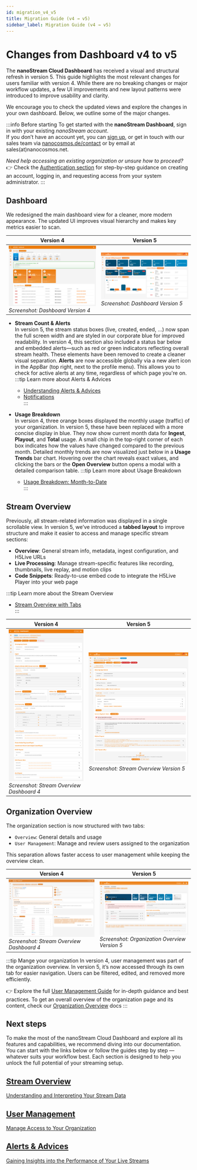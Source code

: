 ```yaml
---
id: migration_v4_v5
title: Migration Guide (v4 → v5)
sidebar_label: Migration Guide (v4 → v5)
---
```


# Changes from Dashboard v4 to v5

The **nanoStream Cloud Dashboard** has received a visual and structural refresh in version 5. This guide highlights the most relevant changes for users familiar with version 4. While there are no breaking changes or major workflow updates, a few UI improvements and new layout patterns were introduced to improve usability and clarity.

We encourage you to check the updated views and explore the changes in your own dashboard. Below, we outline some of the major changes.

:::info Before starting
To get started with the **nanoStream Dashboard**, sign in with your existing *nanoStream account*.  
If you don’t have an account yet, you can [sign up](https://dashboard.nanostream.cloud/signup), or get in touch with our sales team via [nanocosmos.de/contact](https://www.nanocosmos.de/contact) or by email at sales(at)nanocosmos.net.

*Need help accessing an existing organization or unsure how to proceed?* <br/>
👉  Check the [Authentication section](./getting_started#authentication) for step-by-step guidance on creating an account, logging in, and requesting access from your system administrator.
:::

## Dashboard

We redesigned the main dashboard view for a cleaner, more modern appearance. The updated UI improves visual hierarchy and makes key metrics easier to scan.

| Version 4 | Version 5 |
|--------------|--------------|
| ![Screenshot: Dashboard Version 4](../assets/cloud-frontend/cf-dashboard.png) *Screenshot: Dashboard Version 4* | ![Screenshot: Dashboard Version 5](../assets/dashboard/dashboard.png) *Screenshot: Dashboard Version 5*|


- **Stream Count & Alerts** \
In version 5, the stream status boxes (live, created, ended, ...) now span the full screen width and are styled in our corporate blue for improved readability. In version 4, this section also included a status bar below and embedded alerts—such as red or green indicators reflecting overall stream health. These elements have been removed to create a cleaner visual separation.
**Alerts** are now accessible globally via a new alert icon in the AppBar (top right, next to the profile menu). This allows you to check for active alerts at any time, regardless of which page you're on.
    :::tip Learn more about Alerts & Advices  
    - [Understanding Alerts & Advices](./alerts_and_advices)  
    - [Notifications](./alerts_and_advices#notifications)  
    :::

- **Usage Breakdown** \
In version 4, three orange boxes displayed the monthly usage (traffic) of your organization. In version 5, these have been replaced with a more concise display in blue. They now show current month data for **Ingest**, **Playout**, and **Total** usage.
A small chip in the top-right corner of each box indicates how the values have changed compared to the previous month.
Detailed monthly trends are now visualized just below in a **Usage Trends** bar chart. Hovering over the chart reveals exact values, and clicking the bars or the **Open Overview** button opens a modal with a detailed comparison table.
    :::tip Learn more about Usage Breakdown  
    - [Usage Breakdown: Month-to-Date](./analytics#usage-breakdown-month-to-date)  
    :::

## Stream Overview

Previously, all stream-related information was displayed in a single scrollable view. In version 5, we’ve introduced a **tabbed layout** to improve structure and make it easier to access and manage specific stream sections:

- **Overview**: General stream info, metadata, ingest configuration, and H5Live URLs  
- **Live Processing**: Manage stream-specific features like recording, thumbnails, live replay, and motion clips  
- **Code Snippets**: Ready-to-use embed code to integrate the H5Live Player into your web page

:::tip Learn more about the Stream Overview  
- [Stream Overview with Tabs](./stream_overview#single-stream-overview)  
:::

| Version 4 | Version 5 |
|--------------|--------------|
| ![Screenshot: Stream Overview Dashboard 4](../assets/cloud-frontend/cf-streamoverview-inkl-opcodes.png) *Screenshot: Stream Overview Dashboard 4*| ![Screenshot: Stream Overview Version 5](../assets/dashboard/stream-overview.png) *Screenshot: Stream Overview Version 5*|

## Organization Overview

The organization section is now structured with two tabs:

- `Overview`: General details and usage
- `User Management`: Manage and review users assigned to the organization

This separation allows faster access to user management while keeping the overview clean.

| Version 4 | Version 5 |
|--------------|--------------|
| ![Screenshot: Stream Overview Dashboard 4](../assets/cloud-frontend/cf-orga.jpg) *Screenshot: Stream Overview Dashboard 4*| ![Screenshot: Stream Overview Version 5](../assets/dashboard/orga-overview.png) *Screenshot: Organization Overview Version 5*|

:::tip Mange your organization
In version 4, user management was part of the organization overview. In version 5, it’s now accessed through its own tab for easier navigation. Users can be filtered, edited, and removed more efficiently.  

👉 Explore the full [User Management Guide](./user_management) for in-depth guidance and best practices. To get an overall overview of the organization page and its content, check our [Organization Overview](./organization_overview) docs
:::


## Next steps

To make the most of the nanoStream Cloud Dashboard and explore all its features and capabilities, we recommend diving into our documentation. You can start with the links below or follow the guides step by step — whatever suits your workflow best. Each section is designed to help you unlock the full potential of your streaming setup.


<article class="margin-top--lg">
    <section class="row list_ZO3j">
        <article class="col col--4 margin-bottom--lg">
            <a class="card padding--lg cardContainer_Uewx" href="./stream_overview">
                <h2>Stream Overview</h2>
                <p>Understanding and Interpreting Your Stream Data</p>
            </a>
        </article>
        <article class="col col--4 margin-bottom--lg">
            <a class="card padding--lg cardContainer_Uewx" href="./user_management">
                <h2>User Management</h2>
                <p>Manage Access to Your Organization</p>
            </a>
        </article>
        <article class="col col--4 margin-bottom--lg">
            <a class="card padding--lg cardContainer_Uewx" href="./alerts_and_advices">
                <h2>Alerts & Advices</h2>
                <p>Gaining Insights into the Performance of Your Live Streams</p>
            </a>
        </article>
    </section>
</article>
